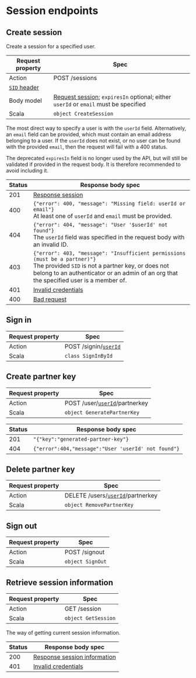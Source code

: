 
# Session endpoints

## Create session

Create a session for a specified user.

Request property | Spec
-----------------|-----
Action                                | POST /sessions
[`SID` header](request.md#sid-header) |
Body model                            | [Request session](models.md#request-session); `expiresIn` optional; either `userId` or `email` must be specified
Scala                                 | `object CreateSession`

The most direct way to specify a user is with the `userId` field. Alternatively, an `email` field can be
provided, which must contain an email address belonging to a user. If the `userId` does not exist,
or no user can be found with the provided `email`, then the request will fail with a 400 status.

The deprecated `expiresIn` field is no longer used by the API, but will still be validated if provided in
the request body. It is therefore recommended to avoid including it.

Status | Response body spec
-------|-------------------
201 | [Response session](models.md#response-session)
400 | `{"error": 400, "message": "Missing field: userId or email"}` <br> At least one of `userId` and `email` must be provided.
404 | `{"error": 404, "message": "User '$userId' not found"}` <br> The `userId` field was specified in the request body with an invalid ID.
403 | `{"error": 403, "message": "Insufficient permissions (must be a partner)"}` <br> The provided `SID` is not a partner key, or does not belong to an authenticator or an admin of an org that the specified user is a member of.
401 | [Invalid credentials](responses.md#invalid-credentials)
400 | [Bad request](responses.md#bad-request)

## Sign in

Request property | Spec
---|---
Action | POST /signin/[`userId`](models.md#id-types)
Scala  | `class SignInById`

## Create partner key

Request property | Spec
---|---
Action | POST /user/[`userId`](models.md#id-types)/partnerkey
Scala  | `object GeneratePartnerKey`

Status | Response body spec
---|---
201 | `"{"key":"generated-partner-key"}`
404 | `{"error":404,"message":"User 'userId' not found"}`

## Delete partner key

Request property | Spec
---|---
Action | DELETE /users/[`userId`](models.md#id-types)/partnerkey
Scala  | `object RemovePartnerKey`

## Sign out

Request property | Spec
---|---
Action | POST /signout
Scala  | `object SignOut`

## Retrieve session information


Request property | Spec
---|---
Action | GET /session
Scala  | `object GetSession`

The way of getting current session information.

Status | Response body spec
-------|-------------------
200    | [Response session information](models.md#response-session-information)
   401 | [Invalid credentials](responses.md#invalid-credentials)